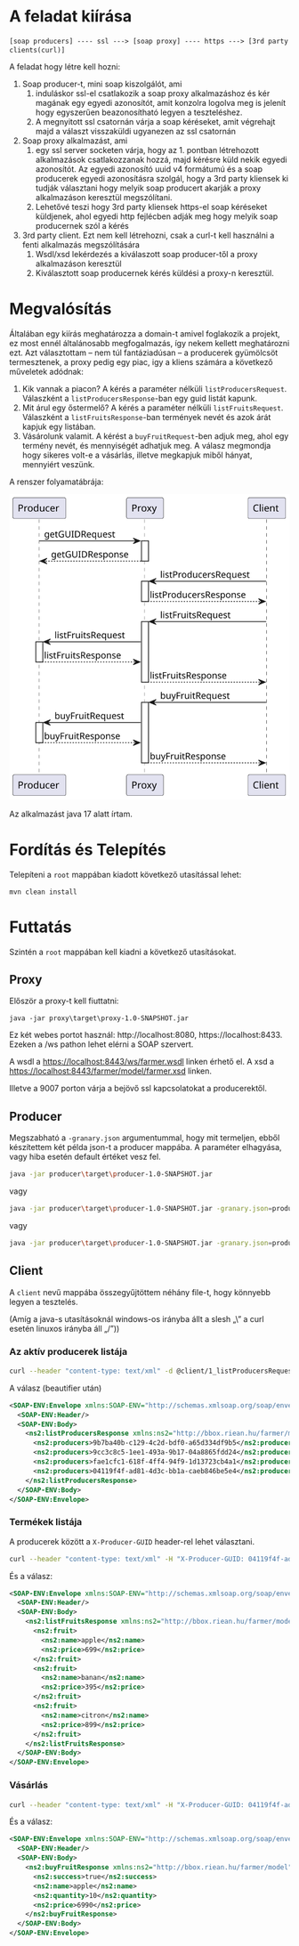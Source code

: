 # A feladat kiírása

```
[soap producers] ---- ssl ---> [soap proxy] ---- https ---> [3rd party clients(curl)]
```
 
A feladat hogy létre kell hozni:


1. Soap producer-t, mini soap kiszolgálót, ami
    1. induláskor ssl-el csatlakozik a soap proxy alkalmazáshoz és kér magának egy egyedi azonosítót, amit konzolra logolva meg is jelenít hogy egyszerűen beazonosítható legyen a teszteléshez.
    2. A megnyitott ssl csatornán várja a soap kéréseket, amit végrehajt majd a választ visszaküldi ugyanezen az ssl csatornán
2. Soap proxy alkalmazást, ami
    1. egy ssl server socketen várja, hogy az 1. pontban létrehozott alkalmazások csatlakozzanak hozzá, majd kérésre küld nekik egyedi azonosítót. Az egyedi azonosító uuid v4 formátumú és a soap producerek egyedi azonosításra szolgál, hogy a 3rd party kliensek ki tudják választani hogy melyik soap producert akarják a proxy alkalmazáson keresztül megszólítani.
    2. Lehetővé teszi hogy 3rd party kliensek https-el soap kéréseket küldjenek, ahol egyedi http fejlécben adják meg hogy melyik soap producernek szól a kérés
3. 3rd party client. Ezt nem kell létrehozni, csak a curl-t kell használni a fenti alkalmazás megszólítására
    1. Wsdl/xsd lekérdezés a kiválaszott soap producer-től a proxy alkalmazáson keresztül
    2. Kiválasztott soap producernek kérés küldési a proxy-n keresztül.

 
# Megvalósítás

Általában egy kiírás meghatározza a domain-t amivel foglakozik a projekt, ez 
most ennél általánosabb megfogalmazás, így nekem kellett meghatározni ezt. Azt 
választottam – nem túl fantáziadúsan – a producerek gyümölcsöt termesztenek, 
a proxy pedig egy piac, igy a kliens számára a következő műveletek adódnak:

1. Kik vannak a piacon? A kérés a paraméter nélküli `listProducersRequest`. 
Válaszként a `listProducersResponse`-ban egy guid listát kapunk.
2. Mit árul egy őstermelő? A kérés a paraméter nélküli `listFruitsRequest`. 
Válaszként a  `listFruitsResponse`-ban termények nevét és azok árát 
kapjuk egy listában.
3. Vásárolunk valamit. A kérést a `buyFruitRequest`-ben adjuk meg, ahol egy 
termény nevét, és mennyiségét adhatjuk meg. A válasz megmondja hogy sikeres 
volt-e a vásárlás, illetve megkapjuk miből hányat, mennyiért veszünk.

A renszer folyamatábrája:

![folyamat](docs/sequence.svg)

Az alkalmazást java 17 alatt írtam.

# Fordítás és Telepítés

Telepíteni a `root` mappában kiadott következő utasítással lehet:
```
mvn clean install
```

# Futtatás

Szintén a `root` mappában kell kiadni a következő utasításokat.

## Proxy

Először a proxy-t kell fiuttatni:

```
java -jar proxy\target\proxy-1.0-SNAPSHOT.jar
```

Ez két webes portot használ: http://localhost:8080, https://localhost:8433. 
Ezeken a /ws pathon lehet elérni a SOAP szervert.

A wsdl a [https://localhost:8443/ws/farmer.wsdl](https://localhost:8443/ws/farmer.wsdl) linken érhető el.
A xsd a [https://localhost:8443/farmer/model/farmer.xsd](https://localhost:8443/farmer/model/farmer.xsd) linken.

Illetve a 9007 porton várja a bejövő ssl kapcsolatokat a producerektől.

## Producer

Megszabható a `-granary.json` argumentummal, hogy mit termeljen, ebből 
készítettem két példa json-t a producer mappába. A paraméter elhagyása, vagy 
hiba esetén default értéket vesz fel.

```sh
java -jar producer\target\producer-1.0-SNAPSHOT.jar
```
vagy
```sh
java -jar producer\target\producer-1.0-SNAPSHOT.jar -granary.json=producer\granary1.json
```
vagy
```sh
java -jar producer\target\producer-1.0-SNAPSHOT.jar -granary.json=producer\granary2.json
```

## Client

A `client` nevű mappába összegyűjtöttem néhány file-t, hogy könnyebb legyen a 
tesztelés.

(Amíg a java-s utasításoknál windows-os irányba állt a slesh „\” a curl esetén linuxos irányba áll „/”))

### Az aktív producerek listája

```sh
curl --header "content-type: text/xml" -d @client/1_listProducersRequest.xml https://localhost:8443/ws --cacert client/localhost.crt
```

A válasz (beautifier után)
```xml
<SOAP-ENV:Envelope xmlns:SOAP-ENV="http://schemas.xmlsoap.org/soap/envelope/">
  <SOAP-ENV:Header/>
  <SOAP-ENV:Body>
    <ns2:listProducersResponse xmlns:ns2="http://bbox.riean.hu/farmer/model">
      <ns2:producers>9b7ba40b-c129-4c2d-bdf0-a65d334df9b5</ns2:producers>
      <ns2:producers>9cc3c8c5-1ee1-493a-9b17-04a8865fdd24</ns2:producers>
      <ns2:producers>fae1cfc1-618f-4ff4-94f9-1d13723cb4a1</ns2:producers>
      <ns2:producers>04119f4f-ad81-4d3c-bb1a-caeb846be5e4</ns2:producers>
    </ns2:listProducersResponse>
  </SOAP-ENV:Body>
</SOAP-ENV:Envelope>
```

### Termékek listája

A producerek között a `X-Producer-GUID` header-rel lehet választani.

```sh
curl --header "content-type: text/xml" -H "X-Producer-GUID: 04119f4f-ad81-4d3c-bb1a-caeb846be5e4" -d @client/2_listFruitsRequest.xml https://localhost:8443/ws --cacert client/localhost.crt
```

És a válasz:
```xml
<SOAP-ENV:Envelope xmlns:SOAP-ENV="http://schemas.xmlsoap.org/soap/envelope/">
  <SOAP-ENV:Header/>
  <SOAP-ENV:Body>
    <ns2:listFruitsResponse xmlns:ns2="http://bbox.riean.hu/farmer/model">
      <ns2:fruit>
        <ns2:name>apple</ns2:name>
        <ns2:price>699</ns2:price>
      </ns2:fruit>
      <ns2:fruit>
        <ns2:name>banan</ns2:name>
        <ns2:price>395</ns2:price>
      </ns2:fruit>
      <ns2:fruit>
        <ns2:name>citron</ns2:name>
        <ns2:price>899</ns2:price>
      </ns2:fruit>
    </ns2:listFruitsResponse>
  </SOAP-ENV:Body>
</SOAP-ENV:Envelope>
```


### Vásárlás

```sh
curl --header "content-type: text/xml" -H "X-Producer-GUID: 04119f4f-ad81-4d3c-bb1a-caeb846be5e4" -d @client/3_buyFruitRequest.xml https://localhost:8443/ws --cacert client/localhost.crt
```

És a válasz:
```xml
<SOAP-ENV:Envelope xmlns:SOAP-ENV="http://schemas.xmlsoap.org/soap/envelope/">
  <SOAP-ENV:Header/>
  <SOAP-ENV:Body>
    <ns2:buyFruitResponse xmlns:ns2="http://bbox.riean.hu/farmer/model">
      <ns2:success>true</ns2:success>
      <ns2:name>apple</ns2:name>
      <ns2:quantity>10</ns2:quantity>
      <ns2:price>6990</ns2:price>
    </ns2:buyFruitResponse>
  </SOAP-ENV:Body>
</SOAP-ENV:Envelope>
```